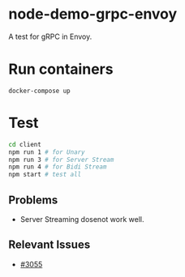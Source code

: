 # node-demo-grpc-envoy

A test for gRPC in Envoy.

# Run containers
```
docker-compose up
```

# Test
```bash
cd client
npm run 1 # for Unary
npm run 3 # for Server Stream
npm run 4 # for Bidi Stream
npm start # test all
```

## Problems

- Server Streaming dosenot work well.

## Relevant Issues

- [#3055](https://github.com/envoyproxy/envoy/issues/3055)
